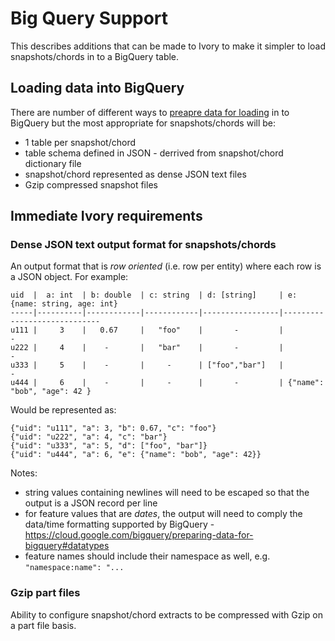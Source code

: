 Big Query Support
=================

This describes additions that can be made to Ivory to make it simpler to load
snapshots/chords in to a BigQuery table.

Loading data into BigQuery
--------------------------

There are number of different ways to [preapre data for loading](https://cloud.google.com/bigquery/preparing-data-for-bigquery)
in to BigQuery but the most appropriate for snapshots/chords will be:

* 1 table per snapshot/chord
* table schema defined in JSON - derrived from snapshot/chord dictionary file
* snapshot/chord represented as dense JSON text files
* Gzip compressed snapshot files


Immediate Ivory requirements
----------------------------

### Dense JSON text output format for snapshots/chords

An output format that is *row oriented* (i.e. row per entity) where each row is a JSON object.
For example:

```
uid  |  a: int  | b: double  | c: string  | d: [string]     | e: {name: string, age: int}
-----|----------|------------|------------|-----------------|-----------------------------
u111 |     3    |   0.67     |   "foo"    |       -         |               -            
u222 |     4    |    -       |   "bar"    |       -         |               -            
u333 |     5    |    -       |     -      | ["foo","bar"]   |               -            
u444 |     6    |    -       |     -      |       -         | {"name": "bob", "age": 42 }
```

Would be represented as:

```
{"uid": "u111", "a": 3, "b": 0.67, "c": "foo"}
{"uid": "u222", "a": 4, "c": "bar"}
{"uid": "u333", "a": 5, "d": ["foo", "bar"]}
{"uid": "u444", "a": 6, "e": {"name": "bob", "age": 42}}
```

Notes:
  * string values containing newlines will need to be escaped so that the output is a JSON
  record per line
  * for feature values that are *dates*, the output will need to comply the data/time formatting
  supported by BigQuery - https://cloud.google.com/bigquery/preparing-data-for-bigquery#datatypes
  * feature names should include their namespace as well, e.g. `"namespace:name": "...`

### Gzip part files

Ability to configure snapshot/chord extracts to be compressed with Gzip on a part file basis.
